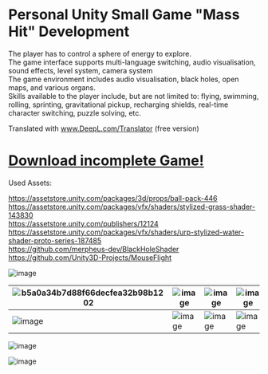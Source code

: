 # Personal Unity Small Game "Mass Hit" Development

The player has to control a sphere of energy to explore.  
The game interface supports multi-language switching, audio visualisation, sound effects, level system, camera system  
The game environment includes audio visualisation, black holes, open maps, and various organs.  
Skills available to the player include, but are not limited to: flying, swimming, rolling, sprinting, gravitational pickup, recharging shields, real-time character switching, puzzle solving, etc.  


Translated with www.DeepL.com/Translator (free version)
 # [Download incomplete Game!](https://developer.cloud.unity3d.com/share/share.html?shareId=bkLmkXRAXY)
 
 Used Assets:
 
 https://assetstore.unity.com/packages/3d/props/ball-pack-446  
 https://assetstore.unity.com/packages/vfx/shaders/stylized-grass-shader-143830  
 https://assetstore.unity.com/publishers/12124  
 https://assetstore.unity.com/packages/vfx/shaders/urp-stylized-water-shader-proto-series-187485  
 https://github.com/merpheus-dev/BlackHoleShader  
 https://github.com/Unity3D-Projects/MouseFlight
 
 ![image](https://user-images.githubusercontent.com/61171413/229115252-61bd37dc-9b28-41d3-89b1-8cc0f889c35d.png)

 
 |![b5a0a34b7d88f66decfea32b98b1202](https://user-images.githubusercontent.com/61171413/185935368-07f56a85-5469-4f24-9e93-bfa3adbc9129.jpg) | ![image](https://user-images.githubusercontent.com/61171413/171305140-4fa221e0-f64f-4b56-9a89-9442579c4535.png)|![image](https://user-images.githubusercontent.com/61171413/171306319-e73ed5ff-c489-42c2-b9fe-1e0c78cc3450.png)|![image](https://user-images.githubusercontent.com/61171413/173207232-5e221b1f-ac5b-4ed7-90fe-f415d92310e2.png) |
| ---------- | ------------------------------------------- | -------------------------- | --------- |
|![image](https://user-images.githubusercontent.com/61171413/230657643-2d420955-cf54-458b-a325-3a287483ea59.png)|![image](https://user-images.githubusercontent.com/61171413/230658134-3e2f7c0a-7e12-4400-97c5-b9d82d974e4c.png)|![image](https://user-images.githubusercontent.com/61171413/230660024-210416e4-5221-4771-8cb9-8807acd04cbb.png)|![image](https://user-images.githubusercontent.com/61171413/230668481-f4ca19cc-4e71-4768-8ad5-d22f7ad495c8.png)






![image](https://user-images.githubusercontent.com/61171413/230657944-5f4082a8-5ca2-464b-8d9a-1e62fae07a09.png)

![image](https://user-images.githubusercontent.com/61171413/230668355-b5bd298c-d892-4164-9cc5-327dd1c14d64.png)

 





